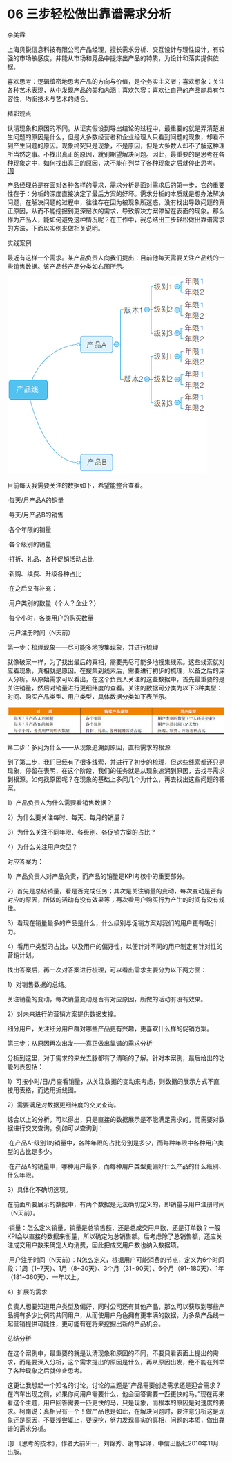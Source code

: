 # 06 三步轻松做出靠谱需求分析

李美霖

上海贝锐信息科技有限公司产品经理，擅长需求分析、交互设计与理性设计，有较强的市场敏感度，并能从市场和竞品中提炼出产品的特质，为设计和落实提供依据。

喜欢思考：逻辑缜密地思考产品的方向与价值，是个务实主义者；喜欢想象：关注各种艺术表现，从中发现产品的美和内涵；喜欢包容：喜欢让自己的产品能具有包容性，均衡技术与艺术的结合。

精彩观点

认清现象和原因的不同。从证实假设到导出结论的过程中，最重要的就是弄清楚发生问题的原因是什么，但是大多数经营者和企业经理人只看到问题的现象，却看不到产生问题的原因。现象终究只是现象，不是原因，但是大多数人却不了解这种理所当然之事。不找出真正的原因，就别期望解决问题。因此，最重要的是思考在各种现象之中，如何找出真正的原因，决不能在列举了各种现象之后就停止思考。[[1]](part0480.xhtml#ch1_back)

产品经理总是在面对各种各样的需求，需求分析是面对需求后的第一步，它的重要性在于：分析的深度直接决定了最后方案的好坏。需求分析的本质就是想办法解决问题，在解决问题的过程中，往往存在因为被现象所迷惑，没有找出导致问题的真正原因，从而不能挖掘到更深层次的需求，导致解决方案停留在表面的现象。那么作为产品人，能如何避免这种情况呢？在工作中，我总结出三步轻松做出靠谱需求的方法，下面以实例来做相关说明。

实践案例

最近有这样一个需求。某产品负责人向我们提出：目前他每天需要关注产品线的一些销售数据。该产品线产品分类如右图所示。

![](images/image01730_jpeg)

目前每天我需要关注的数据如下，希望能整合查看。

·每天/月产品A的销量

·每天/月产品B的销售

·各个年限的销量

·各个级别的销量

·打折、礼品、各种促销活动占比

·新购、续费、升级各种占比

·在之后又有补充：

·用户类别的数量（个人？企业？）

·每个小时，各类用户的购买数量

·用户注册时间（N天前）

第一步：梳理现象——尽可能多地搜集现象，并进行梳理

就像破案一样，为了找出最后的真相，需要先尽可能多地搜集线索。这些线索就对应着现象，真相就是原因。在搜集到线索后，需要进行初步的梳理，以备之后的深入分析。从原始需求可以看出，在这个负责人关注的这些数据中，首先最重要的是关注销量，然后对销量进行更细纬度的查看。关注的数据可分类为以下3种类型：时间、购买产品类型、用户类型，具体数据分类如下表所示。

![](images/image01731_jpeg)

第二步：多问为什么——从现象追溯到原因，直指需求的根源

到了第二步，我们已经有了很多线索，并进行了初步的梳理，但这些线索都还只是现象，停留在表明，在这个阶段，我们的任务就是从现象追溯到原因，去找寻需求到根源。如何找原因呢？在现象的基础上多问几个为什么，再去找出这些问题的答案。

1）产品负责人为什么需要看销售数据？

2）为什么要关注每时、每天、每月的销量？

3）为什么关注不同年限、各级别、各促销方案的占比？

4）为什么关注用户类型？

对应答案为：

1）产品负责人对产品负责，而产品的销量是KPI考核中的重要部分。

2）首先是总结销量，看是否完成任务；其次是关注销量的变动，每次变动是否有对应的原因，所做的活动有没有效果等；再次看用户购买行为产生的时间有没有规律。

3）看现在销量最多的产品是什么，什么级别与促销方案对我们的用户更有吸引力。

4）看用户类型的占比，以及用户的偏好性，以便针对不同的用户制定有针对性的营销计划。

找出答案后，再一次对答案进行梳理，可以看出需求主要分为以下两方面：

1）对销售数据的总结。

关注销量的变动，每次销量变动是否有对应原因，所做的活动有没有效果。

2）对未来进行的营销方案提供数据支撑。

细分用户，关注细分用户群对哪些产品更有兴趣，更喜欢什么样的促销方案。

第三步：从原因再次出发——真正做出靠谱的需求分析

分析到这里，对于需求的来龙去脉都有了清晰的了解。针对本案例，最后给出的功能列表包括：

1）可按小时/日/月查看销量，从关注数据的变动来考虑，则数据的展示方式不直接用表格，而选用折线图。

2）需要满足对数据更细纬度的交叉查询。

综合以上的分析，可以得出，只是直接的数据展示是不能满足需求的，而需要对数据进行交叉查询，例如可以查询到：

·在产品A-级别1的销量中，各种年限的占比分别是多少，而每种年限中各种用户类型的占比是多少。

·在产品A的销量中，哪种用户最多，而每种用户类型更偏好什么产品的什么级别、什么年限。

3）具体化不确切选项。

在前面所要展示的数据中，有两个数据是无法确切定义的，即销量与用户注册时间（N天前）。

·销量：怎么定义销量，销量是总销售额，还是总成交用户数，还是订单数？一般KPI会以直接的数据来衡量，所以确定为总销售额。后考虑除了总销售额，还应关注成交用户数来确定人均消费，因此把成交用户数也纳入数据项。

·用户注册时间（N天前）：N怎么定义，根据用户可能消费的节点，定义为6个时间段：1周（1~7天）、1月（8~30天）、3个月（31~90天）、6个月（91~180天）、1年（181~360天）、一年以上。

4）扩展的需求

负责人想要知道用户类型及偏好，同时公司还有其他产品，那么可以获取到哪些产品拥有多少比例的共同用户，从而使用户角色拥有更丰满的数据，为多条产品线一起营销提供可能性，更可能有在将来挖掘出新的产品机会。

总结分析

在这个案例中，最重要的就是认清现象和原因的不同，不要只看表面上提出的需求，而是要深入分析，这个需求提出的原因是什么，再从原因出发，绝不能在列举了各种现象之后就停止思考。

这更让我想起一个知名的讨论，讨论的主题是“产品需要创造需求还是迎合需求？在汽车出现之前，如果你问用户需要什么，他会回答需要一匹更快的马。”现在再来看这个主题，用户回答需要一匹更快的马，只是现象，而根本的原因是对速度的要求。柯南说：真相只有一个！做产品也是如此，在解决问题时，要注意分析这是现象还是原因，不要浅尝辄止，要深挖，努力发现事实的真相，问题的本质，做出靠谱的需求分析。

[[1]](part0480.xhtml#ch1) 《思考的技术》，作者大前研一，刘锦秀、谢育容译，中信出版社2010年11月出版。
